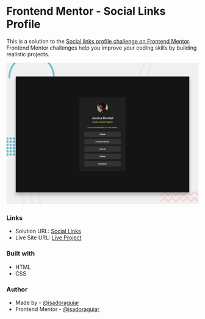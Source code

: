 # Frontend Mentor - Social Links Profile

This is a solution to the [Social links profile challenge on Frontend Mentor](https://www.frontendmentor.io/challenges/social-links-profile-UG32l9m6dQ). Frontend Mentor challenges help you improve your coding skills by building realistic projects.

![Design preview for the Recipe page coding challenge](./design/desktop-preview.jpg)

### Links

- Solution URL: [Social Links](https://github.com/isadoraguiar/frontend-mentor/tree/main/social-links)
- Live Site URL: [Live Project](https://isadoraguiar.github.io/frontend-mentor/social-links/)

### Built with

- HTML
- CSS

### Author

- Made by - [@isadoraguiar](https://github.com/isadoraguiar)
- Frontend Mentor - [@isadoraguiar](https://www.frontendmentor.io/profile/isadoraguiar)
